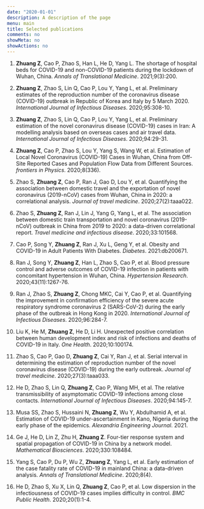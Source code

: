 ```yaml
---
date: "2020-01-01"
description: A description of the page
menu: main
title: Selected publications
comments: no
showMeta: no
showActions: no
---
```


1. **Zhuang Z**, Cao P, Zhao S, Han L, He D, Yang L. The shortage of hospital beds for COVID-19 and non-COVID-19 patients during the lockdown of Wuhan, China. *Annals of Translational Medicine*. 2021;9(3):200.

1. **Zhuang Z**, Zhao S, Lin Q, Cao P, Lou Y, Yang L, et al. Preliminary estimates of the reproduction number of the coronavirus disease (COVID-19) outbreak in Republic of Korea and Italy by 5 March 2020. *International Journal of Infectious Diseases*. 2020;95:308-10.

2. **Zhuang Z**, Zhao S, Lin Q, Cao P, Lou Y, Yang L, et al. Preliminary estimation of the novel coronavirus disease (COVID-19) cases in Iran: A modelling analysis based on overseas cases and air travel data. *International Journal of Infectious Diseases*. 2020;94:29-31.

3. **Zhuang Z**, Cao P, Zhao S, Lou Y, Yang S, Wang W, et al. Estimation of Local Novel Coronavirus (COVID-19) Cases in Wuhan, China from Off-Site Reported Cases and Population Flow Data from Different Sources. *frontiers in Physics*. 2020;8(336).

3. Zhao S, **Zhuang Z**, Cao P, Ran J, Gao D, Lou Y, et al. Quantifying the association between domestic travel and the exportation of novel coronavirus (2019-nCoV) cases from Wuhan, China in 2020: a correlational analysis. *Journal of travel medicine*. 2020;27(2):taaa022.

4. Zhao S, **Zhuang Z**, Ran J, Lin J, Yang G, Yang L, et al. The association between domestic train transportation and novel coronavirus (2019-nCoV) outbreak in China from 2019 to 2020: a data-driven correlational report. *Travel medicine and infectious disease*. 2020;33:101568.

5. Cao P, Song Y, **Zhuang Z**, Ran J, Xu L, Geng Y, et al. Obesity and COVID-19 in Adult Patients With Diabetes. *Diabetes*. 2021:db200671.

4. Ran J, Song Y, **Zhuang Z**, Han L, Zhao S, Cao P, et al. Blood pressure control and adverse outcomes of COVID-19 infection in patients with concomitant hypertension in Wuhan, China. *Hypertension Research*. 2020;43(11):1267-76.

9. Ran J, Zhao S, **Zhuang Z**, Chong MKC, Cai Y, Cao P, et al. Quantifying the improvement in confirmation efficiency of the severe acute respiratory syndrome coronavirus 2 (SARS-CoV-2) during the early phase of the outbreak in Hong Kong in 2020. *International Journal of Infectious Diseases*. 2020;96:284-7.

10. Liu K, He M, **Zhuang Z**, He D, Li H. Unexpected positive correlation between human development index and risk of infections and deaths of COVID-19 in Italy. *One Health*. 2020;10:100174.

5. Zhao S, Cao P, Gao D, **Zhuang Z**, Cai Y, Ran J, et al. Serial interval in determining the estimation of reproduction number of the novel coronavirus disease (COVID-19) during the early outbreak. *Journal of travel medicine*. 2020;27(3):taaa033.

6. He D, Zhao S, Lin Q, **Zhuang Z**, Cao P, Wang MH, et al. The relative transmissibility of asymptomatic COVID-19 infections among close contacts. *International Journal of Infectious Diseases*. 2020;94:145-7.

7. Musa SS, Zhao S, Hussaini N, **Zhuang Z**, Wu Y, Abdulhamid A, et al. Estimation of COVID-19 under-ascertainment in Kano, Nigeria during the early phase of the epidemics. *Alexandria Engineering Journal*. 2021.

3. Ge J, He D, Lin Z, Zhu H, **Zhuang Z**. Four-tier response system and spatial propagation of COVID-19 in China by a network model. *Mathematical Biosciences*. 2020;330:108484.

8. Yang S, Cao P, Du P, Wu Z, **Zhuang Z**, Yang L, et al. Early estimation of the case fatality rate of COVID-19 in mainland China: a data-driven analysis. *Annals of Translational Medicine*. 2020;8(4).

11. He D, Zhao S, Xu X, Lin Q, **Zhuang Z**, Cao P, et al. Low dispersion in the infectiousness of COVID-19 cases implies difficulty in control. *BMC Public Health*. 2020;20(1):1-4.